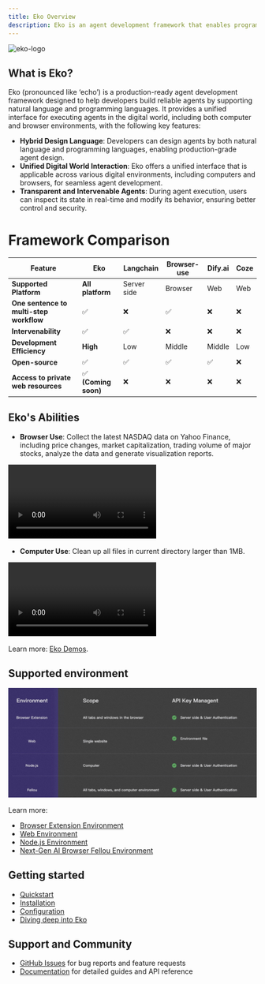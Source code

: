 ```yaml
---
title: Eko Overview
description: Eko is an agent development framework that enables programmatic control of browsers and operating systems through a combination of natural language and traditional programming interfaces.
---
```


![eko-logo](/docs/eko-dark.jpg)

## What is Eko?
Eko (pronounced like ‘echo’) is a production-ready agent development framework designed to help developers build reliable agents by supporting natural language and programming languages. It provides a unified interface for executing agents in the digital world, including both computer and browser environments, with the following key features:
- **Hybrid Design Language**: Developers can design agents by both natural language and programming languages, enabling production-grade agent design.
- **Unified Digital World Interaction**: Eko offers a unified interface that is applicable across various digital environments, including computers and browsers, for seamless agent development.
- **Transparent and Intervenable Agents**: During agent execution, users can inspect its state in real-time and modify its behavior, ensuring better control and security.

# Framework Comparison

| Feature                              | Eko   | Langchain  | Browser-use  | Dify.ai  | Coze   | 
|--------------------------------------|-------|------------|--------------|----------|--------|
| **Supported Platform**               | **All platform**  | Server side  | Browser  | Web  | Web  |
| **One sentence to multi-step workflow** | ✅    | ❌          | ✅            | ❌        | ❌      |
| **Intervenability**                  | ✅    | ✅          | ❌            | ❌        | ❌      | 
| **Development Efficiency**           | **High**  | Low      | Middle        | Middle    | Low    |
| **Open-source**                      | ✅    | ✅          | ✅            | ✅        | ❌      | 
| **Access to private web resources** | ✅ **(Coming soon)** | ❌          | ❌            | ❌        | ❌      |

## Eko's Abilities
- **Browser Use**: Collect the latest NASDAQ data on Yahoo Finance, including price changes, market capitalization, trading volume of major stocks, analyze the data and generate visualization reports.
<video controls>
  <source src="/docs/web_use.mp4" />
</video>

- **Computer Use**: Clean up all files in current directory larger than 1MB.
<video controls>
  <source src="/docs/computer_use.mp4" />
</video>

Learn more: [Eko Demos](https://github.com/FellouAI/eko-demos).

## Supported environment
![ENVS](../assets/envs.png)

Learn more:
- [Browser Extension Environment](/docs/browseruse/browser-extension)
- [Web Environment](/docs/browseruse/browser-web)
- [Node.js Environment](/docs/computeruse/computer-node)
- [Next-Gen AI Browser Fellou Environment](/docs/computeruse/computer-fellou)

## Getting started
- [Quickstart](quickstart)
- [Installation](installation)
- [Configuration](configuration)
- [Diving deep into Eko](dive-deep)

## Support and Community
- [GitHub Issues](https://github.com/FellouAI/eko/issues) for bug reports and feature requests
- [Documentation](https://eko.fellou.ai/docs) for detailed guides and API reference
